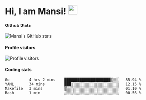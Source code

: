 # Hi, I am Mansi! <img src="https://user-images.githubusercontent.com/1303154/88677602-1635ba80-d120-11ea-84d8-d263ba5fc3c0.gif" width="30px">

#### Github Stats

![Mansi's GitHub stats](https://github-readme-stats.vercel.app/api?username=mansikulkarni96&theme=tokyonight&count_private=true&show_icons=true&hide=contribs)

#### Profile visitors

![Profile visitors](https://visitor-badge.glitch.me/badge?page_id=page.id&left_color=grey&right_color=blue)

#### Coding stats

<!--START_SECTION:waka-->
```text
Go         4 hrs 2 mins    █████████████████████▒░░░   85.94 % 
YAML       34 mins         ███░░░░░░░░░░░░░░░░░░░░░░   12.15 % 
Makefile   3 mins          ▒░░░░░░░░░░░░░░░░░░░░░░░░   01.10 % 
Bash       1 min           ░░░░░░░░░░░░░░░░░░░░░░░░░   00.56 % 
```
<!--END_SECTION:waka-->
